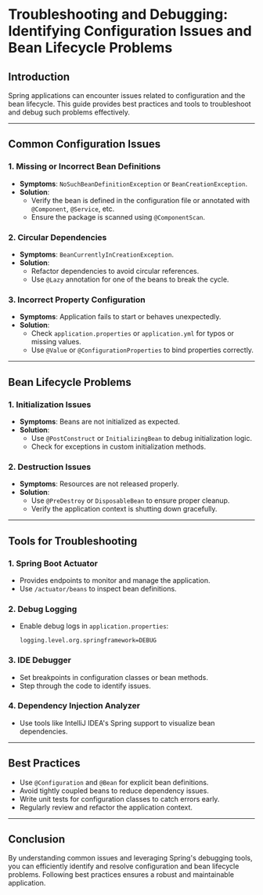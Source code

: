 # Troubleshooting and Debugging: Identifying Configuration Issues and Bean Lifecycle Problems

## Introduction

Spring applications can encounter issues related to configuration and the bean lifecycle. This guide provides best practices and tools to troubleshoot and debug such problems effectively.

---

## Common Configuration Issues

### 1. Missing or Incorrect Bean Definitions

- **Symptoms**: `NoSuchBeanDefinitionException` or `BeanCreationException`.
- **Solution**:
  - Verify the bean is defined in the configuration file or annotated with `@Component`, `@Service`, etc.
  - Ensure the package is scanned using `@ComponentScan`.

### 2. Circular Dependencies

- **Symptoms**: `BeanCurrentlyInCreationException`.
- **Solution**:
  - Refactor dependencies to avoid circular references.
  - Use `@Lazy` annotation for one of the beans to break the cycle.

### 3. Incorrect Property Configuration

- **Symptoms**: Application fails to start or behaves unexpectedly.
- **Solution**:
  - Check `application.properties` or `application.yml` for typos or missing values.
  - Use `@Value` or `@ConfigurationProperties` to bind properties correctly.

---

## Bean Lifecycle Problems

### 1. Initialization Issues

- **Symptoms**: Beans are not initialized as expected.
- **Solution**:
  - Use `@PostConstruct` or `InitializingBean` to debug initialization logic.
  - Check for exceptions in custom initialization methods.

### 2. Destruction Issues

- **Symptoms**: Resources are not released properly.
- **Solution**:
  - Use `@PreDestroy` or `DisposableBean` to ensure proper cleanup.
  - Verify the application context is shutting down gracefully.

---

## Tools for Troubleshooting

### 1. Spring Boot Actuator

- Provides endpoints to monitor and manage the application.
- Use `/actuator/beans` to inspect bean definitions.

### 2. Debug Logging

- Enable debug logs in `application.properties`:

    ```properties
    logging.level.org.springframework=DEBUG
    ```

### 3. IDE Debugger

- Set breakpoints in configuration classes or bean methods.
- Step through the code to identify issues.

### 4. Dependency Injection Analyzer

- Use tools like IntelliJ IDEA's Spring support to visualize bean dependencies.

---

## Best Practices

- Use `@Configuration` and `@Bean` for explicit bean definitions.
- Avoid tightly coupled beans to reduce dependency issues.
- Write unit tests for configuration classes to catch errors early.
- Regularly review and refactor the application context.

---

## Conclusion

By understanding common issues and leveraging Spring's debugging tools, you can efficiently identify and resolve configuration and bean lifecycle problems. Following best practices ensures a robust and maintainable application.
